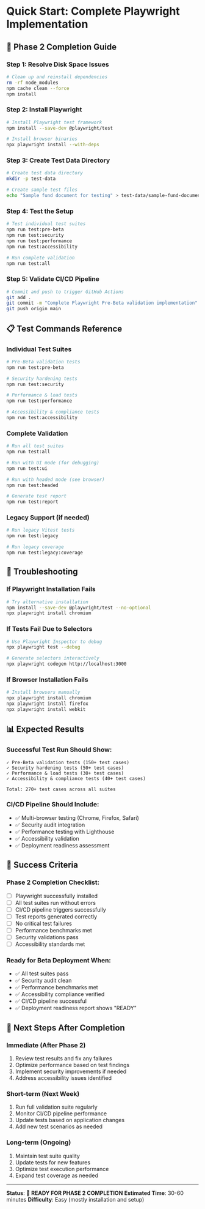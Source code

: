 # Quick Start: Complete Playwright Implementation

## 🚀 **Phase 2 Completion Guide**

### **Step 1: Resolve Disk Space Issues**

```bash
# Clean up and reinstall dependencies
rm -rf node_modules
npm cache clean --force
npm install
```

### **Step 2: Install Playwright**

```bash
# Install Playwright test framework
npm install --save-dev @playwright/test

# Install browser binaries
npx playwright install --with-deps
```

### **Step 3: Create Test Data Directory**

```bash
# Create test data directory
mkdir -p test-data

# Create sample test files
echo "Sample fund document for testing" > test-data/sample-fund-document.pdf
```

### **Step 4: Test the Setup**

```bash
# Test individual test suites
npm run test:pre-beta
npm run test:security
npm run test:performance
npm run test:accessibility

# Run complete validation
npm run test:all
```

### **Step 5: Validate CI/CD Pipeline**

```bash
# Commit and push to trigger GitHub Actions
git add .
git commit -m "Complete Playwright Pre-Beta validation implementation"
git push origin main
```

## 📋 **Test Commands Reference**

### **Individual Test Suites**

```bash
# Pre-Beta validation tests
npm run test:pre-beta

# Security hardening tests
npm run test:security

# Performance & load tests
npm run test:performance

# Accessibility & compliance tests
npm run test:accessibility
```

### **Complete Validation**

```bash
# Run all test suites
npm run test:all

# Run with UI mode (for debugging)
npm run test:ui

# Run with headed mode (see browser)
npm run test:headed

# Generate test report
npm run test:report
```

### **Legacy Support (if needed)**

```bash
# Run legacy Vitest tests
npm run test:legacy

# Run legacy coverage
npm run test:legacy:coverage
```

## 🔧 **Troubleshooting**

### **If Playwright Installation Fails**

```bash
# Try alternative installation
npm install --save-dev @playwright/test --no-optional
npx playwright install chromium
```

### **If Tests Fail Due to Selectors**

```bash
# Use Playwright Inspector to debug
npx playwright test --debug

# Generate selectors interactively
npx playwright codegen http://localhost:3000
```

### **If Browser Installation Fails**

```bash
# Install browsers manually
npx playwright install chromium
npx playwright install firefox
npx playwright install webkit
```

## 📊 **Expected Results**

### **Successful Test Run Should Show:**

```
✓ Pre-Beta validation tests (150+ test cases)
✓ Security hardening tests (50+ test cases)
✓ Performance & load tests (30+ test cases)
✓ Accessibility & compliance tests (40+ test cases)

Total: 270+ test cases across all suites
```

### **CI/CD Pipeline Should Include:**

- ✅ Multi-browser testing (Chrome, Firefox, Safari)
- ✅ Security audit integration
- ✅ Performance testing with Lighthouse
- ✅ Accessibility validation
- ✅ Deployment readiness assessment

## 🎯 **Success Criteria**

### **Phase 2 Completion Checklist:**

- [ ] Playwright successfully installed
- [ ] All test suites run without errors
- [ ] CI/CD pipeline triggers successfully
- [ ] Test reports generated correctly
- [ ] No critical test failures
- [ ] Performance benchmarks met
- [ ] Security validations pass
- [ ] Accessibility standards met

### **Ready for Beta Deployment When:**

- ✅ All test suites pass
- ✅ Security audit clean
- ✅ Performance benchmarks met
- ✅ Accessibility compliance verified
- ✅ CI/CD pipeline successful
- ✅ Deployment readiness report shows "READY"

## 🚀 **Next Steps After Completion**

### **Immediate (After Phase 2)**

1. Review test results and fix any failures
2. Optimize performance based on test findings
3. Implement security improvements if needed
4. Address accessibility issues identified

### **Short-term (Next Week)**

1. Run full validation suite regularly
2. Monitor CI/CD pipeline performance
3. Update tests based on application changes
4. Add new test scenarios as needed

### **Long-term (Ongoing)**

1. Maintain test suite quality
2. Update tests for new features
3. Optimize test execution performance
4. Expand test coverage as needed

---

**Status**: 🚧 **READY FOR PHASE 2 COMPLETION**
**Estimated Time**: 30-60 minutes
**Difficulty**: Easy (mostly installation and setup)

